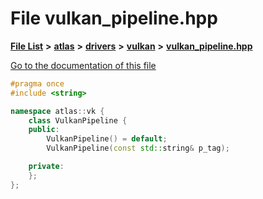 

# File vulkan\_pipeline.hpp

[**File List**](files.md) **>** [**atlas**](dir_1e6ffef027cfcf7ded3287660b505c9f.md) **>** [**drivers**](dir_1605561db8076fbb4262fa758aa3edc0.md) **>** [**vulkan**](dir_d1501d70e56e021a40f9d93dd0e2ca19.md) **>** [**vulkan\_pipeline.hpp**](vulkan__pipeline_8hpp.md)

[Go to the documentation of this file](vulkan__pipeline_8hpp.md)


```C++
#pragma once
#include <string>

namespace atlas::vk {
    class VulkanPipeline {
    public:
        VulkanPipeline() = default;
        VulkanPipeline(const std::string& p_tag);

    private:
    };
};
```


